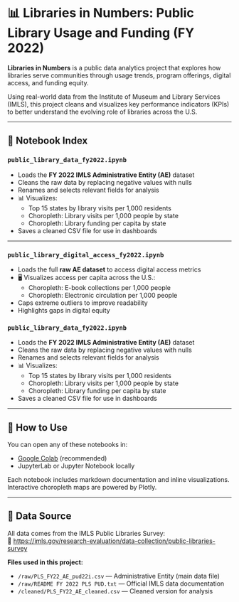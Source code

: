 # 📊 Libraries in Numbers: Public Library Usage and Funding (FY 2022)

**Libraries in Numbers** is a public data analytics project that explores how libraries serve communities through usage trends, program offerings, digital access, and funding equity.

Using real-world data from the Institute of Museum and Library Services (IMLS), this project cleans and visualizes key performance indicators (KPIs) to better understand the evolving role of libraries across the U.S.

---

## 📘 Notebook Index

### `public_library_data_fy2022.ipynb`
- Loads the **FY 2022 IMLS Administrative Entity (AE)** dataset
- Cleans the raw data by replacing negative values with nulls
- Renames and selects relevant fields for analysis
- 📊 Visualizes:
  - Top 15 states by library visits per 1,000 residents
  - Choropleth: Library visits per 1,000 people by state
  - Choropleth: Library funding per capita by state
- Saves a cleaned CSV file for use in dashboards

---

### `public_library_digital_access_fy2022.ipynb`
- Loads the full **raw AE dataset** to access digital access metrics
- 🖥 Visualizes access per capita across the U.S.:
  - Choropleth: E-book collections per 1,000 people
  - Choropleth: Electronic circulation per 1,000 people
- Caps extreme outliers to improve readability
- Highlights gaps in digital equity

### `public_library_data_fy2022.ipynb`
- Loads the **FY 2022 IMLS Administrative Entity (AE)** dataset
- Cleans the raw data by replacing negative values with nulls
- Renames and selects relevant fields for analysis
- 📊 Visualizes:
  - Top 15 states by library visits per 1,000 residents
  - Choropleth: Library visits per 1,000 people by state
  - Choropleth: Library funding per capita by state
- Saves a cleaned CSV file for use in dashboards

---

## 📂 How to Use

You can open any of these notebooks in:
- [Google Colab](https://colab.research.google.com/) (recommended)
- JupyterLab or Jupyter Notebook locally

Each notebook includes markdown documentation and inline visualizations. Interactive choropleth maps are powered by Plotly.

---

## 🧾 Data Source

All data comes from the IMLS Public Libraries Survey:  
🔗 https://imls.gov/research-evaluation/data-collection/public-libraries-survey

**Files used in this project:**
- `/raw/PLS_FY22_AE_pud22i.csv` — Administrative Entity (main data file)
- `/raw/README FY 2022 PLS PUD.txt` — Official IMLS data documentation
- `/cleaned/PLS_FY22_AE_cleaned.csv` — Cleaned version for analysis
